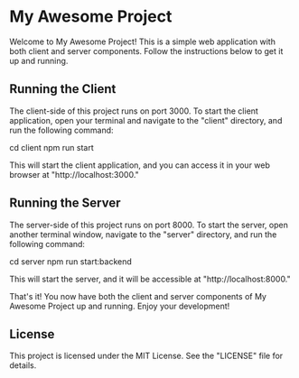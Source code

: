 # My Awesome Project

Welcome to My Awesome Project! This is a simple web application with both client and server components. Follow the instructions below to get it up and running.

## Running the Client

The client-side of this project runs on port 3000. To start the client application, open your terminal and navigate to the "client" directory, and run the following command:

cd client
npm run start

This will start the client application, and you can access it in your web browser at "http://localhost:3000."

## Running the Server

The server-side of this project runs on port 8000. To start the server, open another terminal window, navigate to the "server" directory, and run the following command:

cd server
npm run start:backend

This will start the server, and it will be accessible at "http://localhost:8000."

That's it! You now have both the client and server components of My Awesome Project up and running. Enjoy your development!

## License

This project is licensed under the MIT License. See the "LICENSE" file for details.
